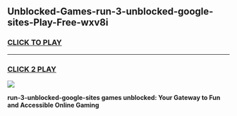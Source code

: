 
## Unblocked-Games-run-3-unblocked-google-sites-Play-Free-wxv8i
<h3>
<a href="https://premium76.site?title=run-3-unblocked-google-sites&ref=21A">CLICK TO PLAY</a></h3>
<hr>

<h3>
<a href="https://premium76.site?title=run-3-unblocked-google-sites&ref=21A">CLICK 2 PLAY</a>
  
</h3>

<a href="https://premium76.site?title=run-3-unblocked-google-sites&ref=21A"><img src="https://clearcache.store/games.png"></a>


**run-3-unblocked-google-sites games unblocked: Your Gateway to Fun and Accessible Online Gaming**
